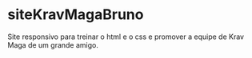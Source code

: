 # siteKravMagaBruno
Site responsivo para treinar o html e o css e promover a equipe de Krav Maga de um grande amigo.

